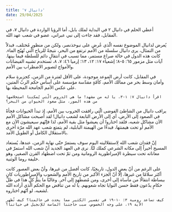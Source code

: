```yaml
---
title: 'دانيال ٧'
date: 29/04/2025
---
```


أعطي الحلم في دانيال ٢ في البداية لملك بابل، أما الرؤيا الواردة في دانيال ٧، في المقابل، فقد جاءت إلى نبي عبراني، عضو في شعب عهد الله.

يُعرض لدانيال الموضوع نفسه الّذي عُرض على نبوخذنصر، ولكن من منظور مُختلف، فبدلاً من التمثال، يرى دانيال سلسلة من الأمم ترتفع من البحر، نتيجةً للرياح الّتي تُهيّج الماء. كانت هذه الدول في حالة صراع مستمر، مما تسبب في انتقالٍ دائم للسلطة فيما بينها. آيات مثل مزمور ٦٥: ٥-٨؛ إشعياء ١٧: ١٢، ١٣؛ إرميا ٤٦: ٧، ٨، تستخدم تشبيه الفيضانات والأمواج لتصوير الاضطراب بين الأمم.

في المقابل، كانت أرض الموعد موجودة، على الأقل لفترة من الزمن، كجزيرةِ سلام وأمان وسط بحر من ممالك الأمم، كأمّةٍ مقدّسة مؤسسة على أساس حكم الربّ المتين، على عكس الأمم الجامحة المحيطة بها.

`اقرأ دانيال ٧: ١-٣. يا له من مشهد! ما هي الدروس الّتي يُمكننا استخلاصها من هذه الصور، مثل صعود الحيوان من البحر؟`

يراقب دانيال من الشاطئ الفوضى الّتي رافقت الحروب بين الأمم، إذ تبدأ الحيوانات فجأةً في الصعود إلى الأرض، أي إلى الأرض التابعة لشعب دانيال! لقد أصبحت مشاكل الأمم الآن مشاكل شعبه، فلقد اختاروا أن يعيشوا مثل بقية الأمم، لذا فإنّهم سيعيشون الآن مع الأمم أو تحت هيمنتها، فبدءًا من الهيمنة البابلية، لم يتمتع شعب عهد الله مرّة أخرى بالاستقلال الكامل أو الطويل الأمد.

إنّ فقدان شعب الله لِاستقلاليته اليوم سوف يستمرّ حتّى نهاية الزمن، عندها، يُستعاد المسيح أخيراً إلى مكانه الشرعي كملك لنّا. نرى في العهد الجديد أنّ شعب الله استمرّ في معاناته تحت سيطرة الإمبراطورية الرومانية ومن ثمّ تحت اضطهاد القرن الصغير، وهو خليفة روما الوثنية.

على الرغم من أنّ بعض الدول، تاريخيًا، كانت أفضل من غيرها، وأنّ بعض العصور كانت أكثر سلامًا من غيرها، إلّا أنّ الجزء الأكبر من تاريخ الأمم والشعوب والإمبراطوريات كان ببساطة انتقالًا من مأساة إلى أخرى، ومن مُضطَهِدٍ إلى آخر. وغالبًا ما يتمُّ كلُّ هذا في ظلِّ حكامٍ يدّعون فقط حسن النوايا تجاه شعوبهم. يا له من تناقض مع الحكم الّذي أراده الله لشعبه، لو أنّهم اختاروه.

`كيف تساعد رومية ٣: ١٠-١٩ في تفسير الكثير مما يحدث في عالمنا؟ كيف تُظهر الآية ١٩، على وجه الخصوص، سبب حاجتنا الماسة للإنجيل في حياتنا؟`